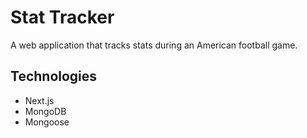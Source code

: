 # Stat Tracker 

A web application that tracks stats during an American football game. 

## Technologies
- Next.js
- MongoDB
- Mongoose